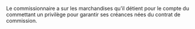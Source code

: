 Le commissionnaire a sur les marchandises qu’il détient pour le compte du
commettant un privilège pour garantir ses créances nées du contrat de commission.
